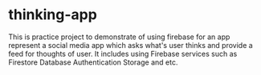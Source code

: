 # thinking-app
This is practice project to demonstrate of using firebase for an app represent a social media app which asks what's user thinks and provide a feed for thoughts of user.
It includes using Firebase services such as 
Firestore Database
Authentication
Storage and etc.
